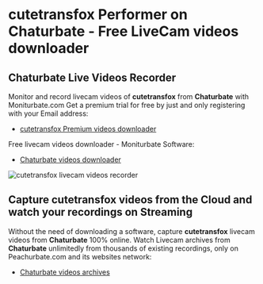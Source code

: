 # cutetransfox Performer on Chaturbate - Free LiveCam videos downloader

## Chaturbate Live Videos Recorder

Monitor and record livecam videos of **cutetransfox** from **Chaturbate** with Moniturbate.com
Get a premium trial for free by just and only registering with your Email address:
* [cutetransfox Premium videos downloader](https://moniturbate.com/request-demo-licence-key.html)

Free livecam videos downloader - Moniturbate Software:
* [Chaturbate videos downloader](https://moniturbate.com/moniturbate-download-software.html)

![cutetransfox livecam videos recorder](https://peachurnet.com/templates/moniturbate-software.png)


## Capture cutetransfox videos from the Cloud and watch your recordings on Streaming

Without the need of downloading a software, capture **cutetransfox** livecam videos from **Chaturbate** 100% online.
Watch Livecam archives from **Chaturbate** unlimitedly from thousands of existing recordings, only on Peachurbate.com and its websites network:
* [Chaturbate videos archives](https://peachurnet.com/)